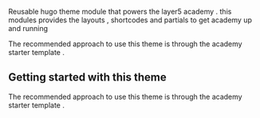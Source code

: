 Reusable hugo theme module that powers the layer5 academy .
this modules provides the layouts , shortcodes and partials to get academy up and running

The recommended approach to use this theme is through the academy starter template .

## Getting started with this theme


The recommended approach to use this theme is through the academy starter template .
